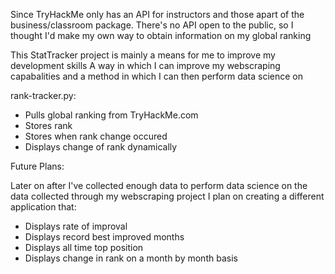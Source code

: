 Since TryHackMe only has an API for instructors and those apart of the business/classroom package. 
There's no API open to the public, so I thought I'd make my own way to obtain information on my global ranking

This StatTracker project is mainly a means for me to improve my development skills
A way in which I can improve my webscraping capabalities and a method in which I can then perform data science on

rank-tracker.py:
- Pulls global ranking from TryHackMe.com
- Stores rank
- Stores when rank change occured
- Displays change of rank dynamically

Future Plans:

Later on after I've collected enough data to perform data science on the data collected through my webscraping project
I plan on creating a different application that: 
- Displays rate of improval 
- Displays record best improved months
- Displays all time top position
- Displays change in rank on a month by month basis
